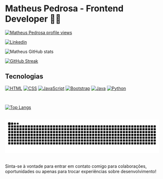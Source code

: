 # Matheus Pedrosa - Frontend Developer 👨‍💻

[![Matheus Pedrosa profile views](https://u8views.com/api/v1/github/profiles/106934941/views/day-week-month-total-count.svg)](https://u8views.com/github/Omatheuspedrosa)

[![Linkedin](https://img.shields.io/badge/LinkedIn-0077B5?style=for-the-badge&logo=linkedin&logoColor=white
)](https://www.linkedin.com/in/matheus-pedrosa26/)

![Matheus GitHub stats](https://github-readme-stats.vercel.app/api?username=Omatheuspedrosa&show_icons=true&theme=dracula)

[![GitHub Streak](https://streak-stats.demolab.com?user=Omatheuspedrosa&theme=dracula&locale=pt_BR&exclude_days=Sun%2CSat)](https://git.io/streak-stats)

## Tecnologias
[![HTML](https://img.shields.io/badge/HTML5-E34F26?style=for-the-badge&logo=html5&logoColor=white
)]()
[![CSS](https://img.shields.io/badge/CSS3-1572B6?style=for-the-badge&logo=css3&logoColor=white)]()
[![JavaScript](https://img.shields.io/badge/JavaScript-F7DF1E?style=for-the-badge&logo=javascript&logoColor=black
)]()
[![Bootstrap](https://img.shields.io/badge/Bootstrap-563D7C?style=for-the-badge&logo=bootstrap&logoColor=white
)]()
[![Java](https://img.shields.io/badge/Java-ED8B00?style=for-the-badge&logo=openjdk&logoColor=white
)]()
[![Python](https://img.shields.io/badge/Python-3776AB?style=for-the-badge&logo=python&logoColor=white
)]()

<br>

[![Top Langs](https://github-readme-stats.vercel.app/api/top-langs/?username=Omatheuspedrosa&layout=donut)](https://github.com/Omatheuspedrosa/github-readme-stats)

<br>

<div align="center">
<picture>
  <source media="(prefers-color-scheme: dark)" srcset="https://raw.githubusercontent.com/Omatheuspedrosa/Omatheuspedrosa/output/github-contribution-grid-snake-dark.svg">
  <source media="(prefers-color-scheme: light)" srcset="https://raw.githubusercontent.com/Omatheuspedrosa/Omatheuspedrosa/output/github-contribution-grid-snake.svg">
  <img alt="github-snake" src="https://raw.githubusercontent.com/Omatheuspedrosa/Omatheuspedrosa/output/github-contribution-grid-snake.svg">
</picture>
</div>

<br>

Sinta-se à vontade para entrar em contato comigo para colaborações, oportunidades ou apenas para trocar experiências sobre desenvolvimento!
